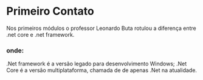 # Primeiro Contato

Nos primeiros módulos o professor Leonardo Buta rotulou a diferença entre .net core e .net framework.

### onde:  
.Net framework é a versão legado para desenvolvimento Windows;
.Net Core é a versão multiplataforma, chamada de de apenas .Net na atualidade.

